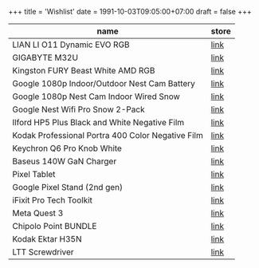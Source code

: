 +++
title = 'Wishlist'
date = 1991-10-03T09:05:00+07:00
draft = false
+++

| name                                              | store                                                                    |
| ------------------------------------------------- | ------------------------------------------------------------------------ |
| LIAN LI O11 Dynamic EVO RGB                       | [link](https://www.dns-shop.ru/product/9cd82a0d8a89ed20)                 |
| GIGABYTE M32U                                     | [link](https://www.dns-shop.ru/product/3aff51d7daf82ff2)                 |
| Kingston FURY Beast White AMD RGB                 | [link](https://www.dns-shop.ru/product/83ad04d3c87ded20)                 |
| Google 1080p Indoor/Outdoor Nest Cam Battery      | [link](https://www.bhphotovideo.com/c/product/1657274-REG)               |
| Google 1080p Nest Cam Indoor Wired Snow           | [link](https://www.bhphotovideo.com/c/product/1665729-REG)               |
| Google Nest Wifi Pro Snow 2-Pack                  | [link](https://www.bhphotovideo.com/c/product/1728265-REG)               |
| Ilford HP5 Plus Black and White Negative Film     | [link](https://www.bhphotovideo.com/c/product/24745-REG)                 |
| Kodak Professional Portra 400 Color Negative Film | [link](https://www.bhphotovideo.com/c/product/742308-USA)                |
| Keychron Q6 Pro Knob White                        | [link](https://sl.aliexpress.ru/p?key=6RvWUB5)                           |
| Baseus 140W GaN Charger                           | [link](https://sl.aliexpress.ru/p?key=7QvWUjJ)                           |
| Pixel Tablet                                      | [link](https://store.google.com/us/config/pixel_tablet?hl=en-US)         |
| Google Pixel Stand (2nd gen)                      | [link](https://store.google.com/us/product/pixel_stand_2nd_gen?hl=en-US) |
| iFixit Pro Tech Toolkit                           | [link](https://www.ifixit.com/products/pro-tech-toolkit)                 |
| Meta Quest 3                                      | [link](https://www.meta.com/quest/quest-3)                               |
| Chipolo Point BUNDLE                              | [link](https://chipolo.net/en-us/products/chipolo-point-bundle)          |
| Kodak Ektar H35N                                  | [link](https://www.bhphotovideo.com/c/product/1792276-REG)               |
| LTT Screwdriver                                   | [link](https://www.lttstore.com/products/screwdriver)                    |
